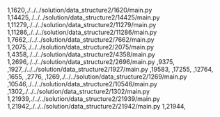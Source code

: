 1,1620,./../../solution/data_structure2/1620/main.py
1,14425,./../../solution/data_structure2/14425/main.py
1,11279,./../../solution/data_structure2/11279/main.py
1,11286,./../../solution/data_structure2/11286/main.py
1,7662,./../../solution/data_structure2/7662/main.py
1,2075,./../../solution/data_structure2/2075/main.py
1,4358,./../../solution/data_structure2/4358/main.py
1,2696,./../../solution/data_structure2/2696/main.py
,9375,
,1927,./../../solution/data_structure2/1927/main.py
,19583,
,17255,
,12764,
,1655,
,2776,
,1269,./../../solution/data_structure2/1269/main.py
,10546,./../../solution/data_structure2/10546/main.py
,1302,./../../solution/data_structure2/1302/main.py
1,21939,./../../solution/data_structure2/21939/main.py
1,21942,./../../solution/data_structure2/21942/main.py
1,21944,
